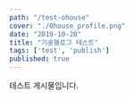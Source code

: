 ```yaml
---
path: "/test-ohouse"
cover: "./Ohouse_profile.png"
date: "2019-10-20"
title: "기술블로그 테스트"
tags: ['test', 'publish']
published: true
---
```


테스트 게시물입니다.